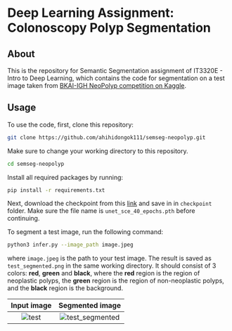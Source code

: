 # Deep Learning Assignment: Colonoscopy Polyp Segmentation

## About
This is the repository for Semantic Segmentation assignment of IT3320E - Intro to Deep Learning, which contains the code for segmentation on a test image taken from [BKAI-IGH NeoPolyp competition on Kaggle](https://www.kaggle.com/competitions/bkai-igh-neopolyp/overview).

## Usage

To use the code, first, clone this repository:

```.bash
git clone https://github.com/ahihidongok111/semseg-neopolyp.git
```

Make sure to change your working directory to this repository.

```.bash
cd semseg-neopolyp
```

Install all required packages by running:

```.bash
pip install -r requirements.txt
```

Next, download the checkpoint from this [link](https://drive.google.com/file/d/1jahnvdyJMOl8jN294htqPsq25IrmFfeB/view?usp=sharing) and save in in `checkpoint` folder. Make sure the file name is `unet_sce_40_epochs.pth` before continuing. 

To segment a test image, run the following command:

```.bash
python3 infer.py --image_path image.jpeg
```

where `image.jpeg` is the path to your test image. The result is saved as `test_segmented.png` in the same working directory. It should consist of 3 colors: **red**, **green** and **black**, where the **red** region is the region of neoplastic polyps, the **green** region is the region of non-neoplastic polyps, and the **black** region is the background.


Input image             |  Segmented image
:-------------------------:|:-------------------------:
![test](https://github.com/user-attachments/assets/011a9754-dc5d-4d7a-ad43-2c774f359382) | ![test_segmented](https://github.com/user-attachments/assets/adc44d14-cd68-4016-a9ce-76dd30ee5be0)



